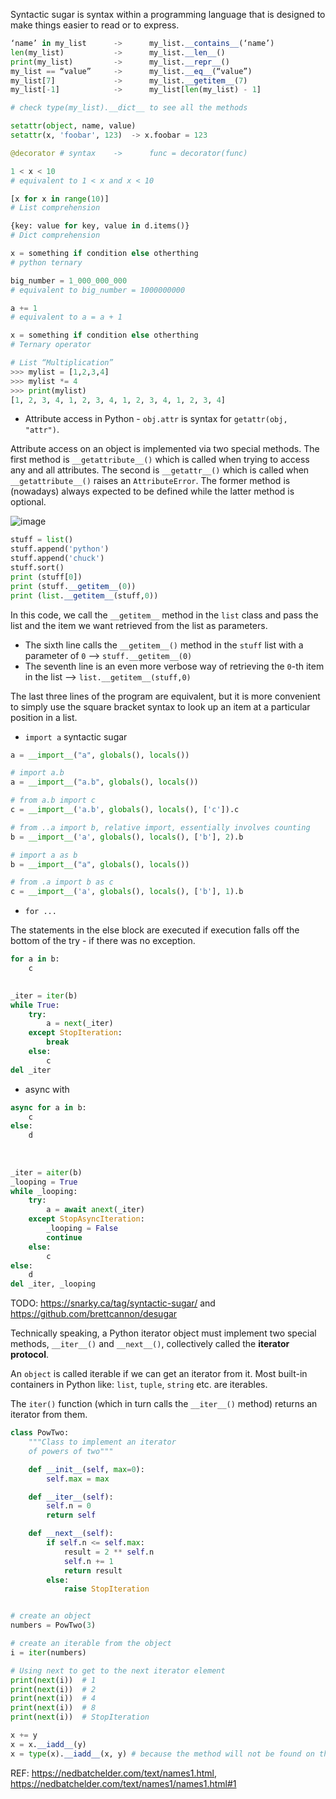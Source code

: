 Syntactic sugar is syntax within a programming language that is designed to make things easier to read or to express.

```python
‘name’ in my_list      ->      my_list.__contains__(‘name’)
len(my_list)           ->      my_list.__len__()
print(my_list)         ->      my_list.__repr__()
my_list == “value”     ->      my_list.__eq__(“value”)
my_list[7]             ->      my_list.__getitem__(7)
my_list[-1]            ->      my_list[len(my_list) - 1]

# check type(my_list).__dict__ to see all the methods
```

```python
setattr(object, name, value)
setattr(x, 'foobar', 123)  -> x.foobar = 123
```

```python
@decorator # syntax    ->      func = decorator(func)
```

```python
1 < x < 10
# equivalent to 1 < x and x < 10

[x for x in range(10)] 
# List comprehension

{key: value for key, value in d.items()}
# Dict comprehension

x = something if condition else otherthing
# python ternary

big_number = 1_000_000_000
# equivalent to big_number = 1000000000

a += 1
# equivalent to a = a + 1

x = something if condition else otherthing
# Ternary operator

# List “Multiplication”
>>> mylist = [1,2,3,4]
>>> mylist *= 4
>>> print(mylist)
[1, 2, 3, 4, 1, 2, 3, 4, 1, 2, 3, 4, 1, 2, 3, 4]
```

* Attribute access in Python - `obj.attr` is syntax for `getattr(obj, "attr")`.

Attribute access on an object is implemented via two special methods. The first method is `__getattribute__()` which is called when trying to access any and all attributes. The second is `__getattr__()` which is called when `__getattribute__()` raises an `AttributeError`. The former method is (nowadays) always expected to be defined while the latter method is optional.

![image](https://user-images.githubusercontent.com/19663316/139597874-e9e323e6-e9e5-4e7c-b0ca-6383ce751009.png)


```python
stuff = list()
stuff.append('python')
stuff.append('chuck')
stuff.sort()
print (stuff[0])
print (stuff.__getitem__(0))
print (list.__getitem__(stuff,0))
```

In this code, we call the `__getitem__` method in the `list` class and pass the list and the item we want retrieved from the list as parameters.

* The sixth line calls the `__getitem__()` method in the `stuff` list with a parameter of `0` --> `stuff.__getitem__(0)`
* The seventh line is an even more verbose way of retrieving the `0`-th item in the list --> `list.__getitem__(stuff,0)`

The last three lines of the program are equivalent, but it is more convenient to simply use the square bracket syntax to look up an item at a particular position in a list.


* `import a` syntactic sugar
```python
a = __import__("a", globals(), locals())

# import a.b
a = __import__("a.b", globals(), locals())

# from a.b import c
c = __import__('a.b', globals(), locals(), ['c']).c

# from ..a import b, relative import, essentially involves counting
b = __import__('a', globals(), locals(), ['b'], 2).b

# import a as b
b = __import__("a", globals(), locals())

# from .a import b as c
c = __import__('a', globals(), locals(), ['b'], 1).b
```

* `for ...`

The statements in the else block are executed if execution falls off the bottom of the try - if there was no exception.

```python
for a in b:
    c
    

_iter = iter(b)
while True:
    try:
        a = next(_iter)
    except StopIteration:
        break
    else:
        c
del _iter
```    

* async with
```python
async for a in b:
    c
else:
    d
    
    
    
_iter = aiter(b)
_looping = True
while _looping:
    try:
        a = await anext(_iter)
    except StopAsyncIteration:
        _looping = False
        continue
    else:
        c
else:
    d
del _iter, _looping
```

TODO: https://snarky.ca/tag/syntactic-sugar/ and https://github.com/brettcannon/desugar

Technically speaking, a Python iterator object must implement two special methods, `__iter__()` and `__next__()`, collectively called the **iterator protocol**.

An `object` is called iterable if we can get an iterator from it. Most built-in containers in Python like: `list`, `tuple`, `string` etc. are iterables.

The `iter()` function (which in turn calls the `__iter__()` method) returns an iterator from them.

```python
class PowTwo:
    """Class to implement an iterator
    of powers of two"""

    def __init__(self, max=0):
        self.max = max

    def __iter__(self):
        self.n = 0
        return self

    def __next__(self):
        if self.n <= self.max:
            result = 2 ** self.n
            self.n += 1
            return result
        else:
            raise StopIteration


# create an object
numbers = PowTwo(3)

# create an iterable from the object
i = iter(numbers)

# Using next to get to the next iterator element
print(next(i))  # 1
print(next(i))  # 2
print(next(i))  # 4
print(next(i))  # 8
print(next(i))  # StopIteration
```


```python
x += y
x = x.__iadd__(y)
x = type(x).__iadd__(x, y) # because the method will not be found on the object itself, only on the class
```

REF: https://nedbatchelder.com/text/names1.html, https://nedbatchelder.com/text/names1/names1.html#1
